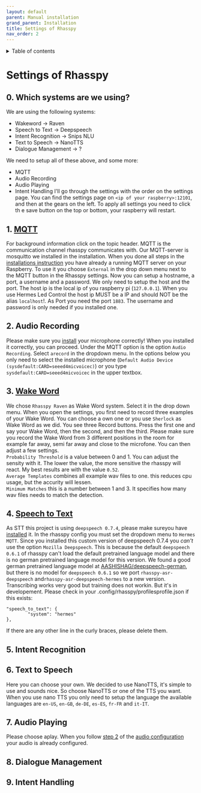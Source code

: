 ```yaml
---
layout: default
parent: Manual installation
grand_parent: Installation
title: Settings of Rhasspy
nav_order: 2
---
```


<details close markdown="block">
  <summary>
    Table of contents
  </summary>
  {: .text-delta }
1. TOC
{:toc}
</details>

# Settings of Rhasspy

## 0. Which systems are we using?
We are using the following systems: 
- Wakeword -> Raven
- Speech to Text -> Deepspeech
- Intent Recognition -> Snips NLU
- Text to Speech -> NanoTTS
- Dialogue Management -> ?

We need to setup all of these above, and some more:
- MQTT
- Audio Recording
- Audio Playing
- Intent Handling
I'll go through the settings with the order on the settings page.
You can find the settings page on ``<ip of your raspberry>:12101``, and then at the gears on the left.
To apply all settings you need to click th e save button on the top or bottom, your raspberry will restart.

## 1. [MQTT](/pages/knowledge/mqtt#what-is-mqtt)
For background information click on the topic header.
MQTT is the communication channel rhasspy communicates with. Our MQTT-server is mosquitto we installed in the installation.
When you done all steps in the [installations instruction](/installation/manual/setup-software#3-install-a-mqttt-server-and-node-red) you have already a running MQTT server on your Raspberry.
To use it you choose ``External`` in the drop down menu next to the MQTT button in the Rhasspy settings.
Now you can setup a hostname, a port, a username and a password. We only need to setup the host and the port.
The host ip is the local ip of you raspberry pi (``127.0.0.1``). When you use Hermes Led Control the host ip MUST be a IP and should 
NOT be the alias ``localhost``!. As Port you need the port ``1883``. The username and password is only needed if you installed one.

## 2. Audio Recording
Please make sure you [install](/installation/manual/setup-software#2-configure-audio) your microphone correctly!
When you installed it correctly, you can proceed. Under the MQTT option is the option ``Audio Recording``. Select ``arecord`` in the dropdown menu.
In the options below you only need to select the installed microphone (``Default Audio Device (sysdefault:CARD=seeed4micvoicec)``) or you type 
``sysdefault:CARD=seeed4micvoicec`` in the upper textbox.

## 3. [Wake Word](/pages/knowledge/wakeword)
We chose ``Rhasspy Raven`` as Wake Word system. Select it in the drop down menu. When you open the settings, you first need to record three 
examples of your Wake Word. You can choose a own one or you use ``Sherlock`` as Wake Word as we did. You see three Record buttons.
Press the first one and say your Wake Word, then the second, and then the third. Please make sure you record the Wake Word from 3 different positions in the room for example far away, semi far away and close to the microfone. You can then adjust a few settings.      
``Probability Threshold`` is a value between 0 and 1. You can adjust the sensity with it. The lower the value, the more sensitive the rhasspy will react. My best results are with the value  ``0.52``.    
``Average Templates`` combines all example wav files to one. this reduces cpu usage, but the accurity will lessen.    
``Minimum Matches`` this is a number between 1 and 3. It specifies how many wav files needs to match the detection.

## 4. [Speech to Text](/pages/knowledge/speech-to-text)
As STT this project is using ``deepspeech 0.7.4``, please make sureyou have [installed](pages/installation/manual/setup-software#7-install-deepspeech-074) it.
In the rhasspy config you must set the dropdown menu to ``Hermes MQTT``. Since you installed this custom version of deepspeech 0.7.4 you *can't* use the option 
``Mozilla Deepspeech``. This is because the default ``deepspeech 0.6.1`` of rhasspy can't load the default pretrained language model and there is 
no german pretrained language model for this version. We found a good german pretrained language model at [AASHISHAG/deepspeech-german](https://github.com/AASHISHAG/deepspeech-german), 
but there is no model for ``deepspeech 0.6.1`` so we port ``rhasspy-asr-deepspeech`` and``rhasspy-asr-deepspeech-hermes`` to a new version. 
Transcribing works very good but training does not workin. But it's in developement.
Please check in your .config/rhasspy/profilesprofile.json if this exists:
```
"speech_to_text": {
        "system": "hermes"
},
```
If there are any other line in the curly braces, please delete them.

## 5. Intent Recognition

## 6. Text to Speech
Here you can choose your own. We decided to use NanoTTS, it's simple to use and sounds nice.
So choose NanoTTS or one of the TTS you want. When you use nano TTS you only need to setup the language the available languages are ``en-US``, ``en-GB``, ``de-DE``, ``es-ES``, ``fr-FR`` and ``it-IT``.

## 7. Audio Playing
Please choose aplay. When you follow [step 2](/pages/installation/manual/setup-software#step-2) of the 
[audio configuration](/pages/installation/manual/setup-software#2-configure-audio) your audio is already configured.

## 8. Dialogue Management

## 9. Intent Handling
